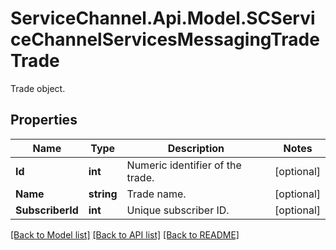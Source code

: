 # ServiceChannel.Api.Model.SCServiceChannelServicesMessagingTradeTrade
Trade object.

## Properties

Name | Type | Description | Notes
------------ | ------------- | ------------- | -------------
**Id** | **int** | Numeric identifier of the trade. | [optional] 
**Name** | **string** | Trade name. | [optional] 
**SubscriberId** | **int** | Unique subscriber ID. | [optional] 

[[Back to Model list]](../README.md#documentation-for-models) [[Back to API list]](../README.md#documentation-for-api-endpoints) [[Back to README]](../README.md)

